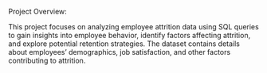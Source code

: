 Project Overview:

This project focuses on analyzing employee attrition data using SQL queries to gain insights into employee behavior, identify factors affecting attrition, and explore potential retention strategies. The dataset contains details about employees’ demographics, job satisfaction, and other factors contributing to attrition.

